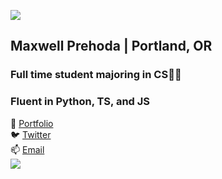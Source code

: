 ![](https://i.imgur.com/4M7IWwP.gif)
## Maxwell Prehoda | Portland, OR
### Full time student majoring in CS👨‍🎓
### Fluent in Python, TS, and JS
🤹 [Portfolio](https://maxprehoda.info) <br>
🐦 [Twitter](https://twitter.com/lunarisachef) <br>
📫 [Email](mailto:maxprehoda@gmail.com) <br>
![](https://i.imgur.com/4M7IWwP.gif)
<!--
**MaxPrehoda/MaxPrehoda** is a ✨ _special_ ✨ repository because its `README.md` (this file) appears on your GitHub profile.

